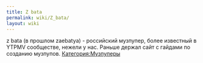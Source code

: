 ```yaml
---
title: Z bata
permalink: wiki/Z_bata/
layout: wiki
---
```


z bata (в прошлом zaebatya) - российский музпупер, более известный в
YTPMV сообществе, нежели у нас. Раньше держал сайт с гайдами по созданию
музпупов. [Категория:Музпуперы](Категория:Музпуперы "wikilink")
